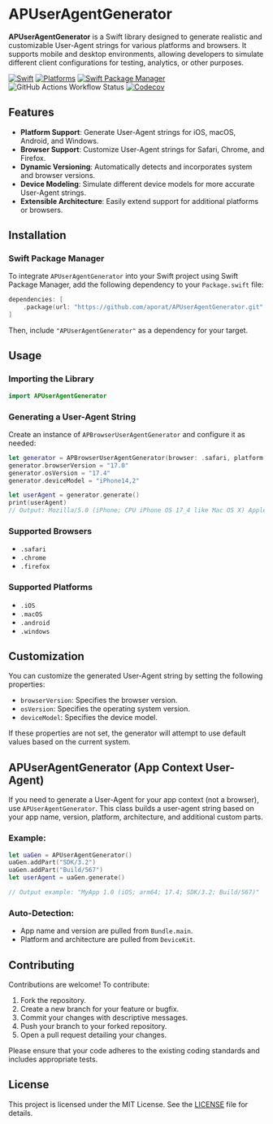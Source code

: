 # APUserAgentGenerator

**APUserAgentGenerator** is a Swift library designed to generate realistic and customizable User-Agent strings for various platforms and browsers. It supports mobile and desktop environments, allowing developers to simulate different client configurations for testing, analytics, or other purposes.

[![Swift](https://img.shields.io/badge/Swift-5.9_5.10_6.0-orange?style=flat-square)](https://img.shields.io/badge/Swift-5.9_5.10_6.0-Orange?style=flat-square)
[![Platforms](https://img.shields.io/badge/Platforms-macOS_iOS_tvOS_watchOS_visionOS_-yellowgreen?style=flat-square)](https://img.shields.io/badge/Platforms-macOS_iOS_tvOS_watchOS_vision_OS?style=flat-square)
[![Swift Package Manager](https://img.shields.io/badge/Swift_Package_Manager-compatible-orange?style=flat-square)](https://img.shields.io/badge/Swift_Package_Manager-compatible-orange?style=flat-square)
![GitHub Actions Workflow Status](https://img.shields.io/github/actions/workflow/status/aporat/APUserAgentGenerator/ci.yml?style=flat-square)
[![Codecov](https://img.shields.io/codecov/c/github/aporat/APUserAgentGenerator?style=flat-square)](https://codecov.io/github/aporat/APUserAgentGenerator)

## Features

- **Platform Support**: Generate User-Agent strings for iOS, macOS, Android, and Windows.
- **Browser Support**: Customize User-Agent strings for Safari, Chrome, and Firefox.
- **Dynamic Versioning**: Automatically detects and incorporates system and browser versions.
- **Device Modeling**: Simulate different device models for more accurate User-Agent strings.
- **Extensible Architecture**: Easily extend support for additional platforms or browsers.

## Installation

### Swift Package Manager

To integrate `APUserAgentGenerator` into your Swift project using Swift Package Manager, add the following dependency to your `Package.swift` file:

```swift
dependencies: [
    .package(url: "https://github.com/aporat/APUserAgentGenerator.git", from: "1.0.0")
]
```

Then, include `"APUserAgentGenerator"` as a dependency for your target.

## Usage

### Importing the Library

```swift
import APUserAgentGenerator
```

### Generating a User-Agent String

Create an instance of `APBrowserUserAgentGenerator` and configure it as needed:

```swift
let generator = APBrowserUserAgentGenerator(browser: .safari, platform: .iOS)
generator.browserVersion = "17.0"
generator.osVersion = "17.4"
generator.deviceModel = "iPhone14,2"

let userAgent = generator.generate()
print(userAgent)
// Output: Mozilla/5.0 (iPhone; CPU iPhone OS 17_4 like Mac OS X) AppleWebKit/605.1.15 (KHTML, like Gecko) Version/17.0 Mobile/15E148 Safari/604.1
```

### Supported Browsers

- `.safari`
- `.chrome`
- `.firefox`

### Supported Platforms

- `.iOS`
- `.macOS`
- `.android`
- `.windows`

## Customization

You can customize the generated User-Agent string by setting the following properties:

- `browserVersion`: Specifies the browser version.
- `osVersion`: Specifies the operating system version.
- `deviceModel`: Specifies the device model.

If these properties are not set, the generator will attempt to use default values based on the current system.

## APUserAgentGenerator (App Context User-Agent)

If you need to generate a User-Agent for your app context (not a browser), use `APUserAgentGenerator`. This class builds a user-agent string based on your app name, version, platform, architecture, and additional custom parts.

### Example:

```swift
let uaGen = APUserAgentGenerator()
uaGen.addPart("SDK/3.2")
uaGen.addPart("Build/567")
let userAgent = uaGen.generate()

// Output example: "MyApp 1.0 (iOS; arm64; 17.4; SDK/3.2; Build/567)"
```

### Auto-Detection:

- App name and version are pulled from `Bundle.main`.
- Platform and architecture are pulled from `DeviceKit`.

## Contributing

Contributions are welcome! To contribute:

1. Fork the repository.
2. Create a new branch for your feature or bugfix.
3. Commit your changes with descriptive messages.
4. Push your branch to your forked repository.
5. Open a pull request detailing your changes.

Please ensure that your code adheres to the existing coding standards and includes appropriate tests.

## License

This project is licensed under the MIT License. See the [LICENSE](LICENSE) file for details.
